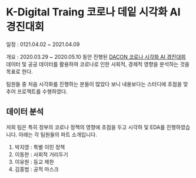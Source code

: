 # K-Digital Traing 코로나 데잍 시각화 AI 경진대회

일정 : 0121.04.02 ~ 2021.04.09

개요 : 2020.03.29 ~ 2020.05.10 동안 진행된 [DACON 코로나 시각화 AI 경진대회](https://dacon.io/competitions/official/235590/overview/description/) 데이터 및 공공 데이터를 활용하여 코로나로 인한 사회적, 경제적 영향을 분석하는 것을 목표로 한다.

팀원들 중 처음 시각화를 진행하는 분들이 많았다 보니 내용보다는 스터디에 초점을 맞추어 프로젝트를 수행하였다.

## 데이터 분석

저희 팀은 특히 정부의 코로나 정책의 영향에 초점을 두고 시각하 및 EDA를 진행하였습니다. 아래는 각 팀원들의 파트 소개입니다.
  1. 박지영 : 특별 이민 정책
  2. 이동한 : 사회적 거리두기
  3. 이유원 : 등교 제한
  4. 김홍범 : 공적 마스크
